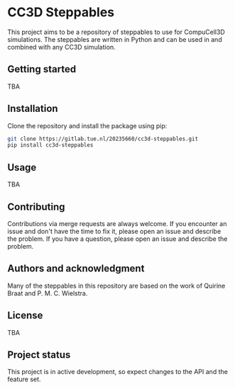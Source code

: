 # CC3D Steppables

This project aims to be a repository of steppables to use for CompuCell3D
simulations. The steppables are written in Python and can be used in and
combined with any CC3D simulation.

## Getting started

TBA

## Installation

Clone the repository and install the package using pip:

```bash
git clone https://gitlab.tue.nl/20235660/cc3d-steppables.git
pip install cc3d-steppables
```

## Usage

TBA

## Contributing
Contributions via merge requests are always welcome. If you encounter an issue
and don't have the time to fix it, please open an issue and describe the
problem. If you have a question, please open an issue and describe the problem.

## Authors and acknowledgment
Many of the steppables in this repository are based on the work of Quirine Braat and P. M. C. Wielstra.

## License

TBA

## Project status
This project is in active development, so expect changes to the API and the feature set.
